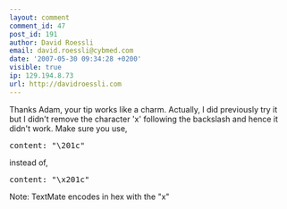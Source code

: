 ```yaml
---
layout: comment
comment_id: 47
post_id: 191
author: David Roessli
email: david.roessli@cybmed.com
date: '2007-05-30 09:34:28 +0200'
visible: true
ip: 129.194.8.73
url: http://davidroessli.com
---
```

Thanks Adam, your tip works like a charm. Actually, I did previously try it but I didn't remove the character 'x' following the backslash and hence it didn't work.
Make sure you use,
<pre>content: "\201c"</pre>
instead of,
<pre>content: "\x201c"</pre>

Note: TextMate encodes in hex with the "x"
